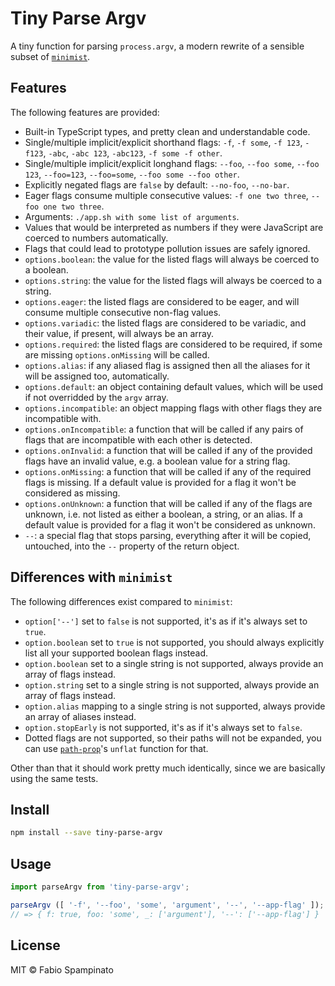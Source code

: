 # Tiny Parse Argv

A tiny function for parsing `process.argv`, a modern rewrite of a sensible subset of [`minimist`](https://github.com/minimistjs/minimist).

## Features

The following features are provided:

- Built-in TypeScript types, and pretty clean and understandable code.
- Single/multiple implicit/explicit shorthand flags: `-f`, `-f some`, `-f 123`, `-f123`, `-abc`, `-abc 123`, `-abc123`, `-f some -f other`.
- Single/multiple implicit/explicit longhand flags: `--foo`, `--foo some`, `--foo 123`, `--foo=123`, `--foo=some`, `--foo some --foo other`.
- Explicitly negated flags are `false` by default: `--no-foo`, `--no-bar`.
- Eager flags consume multiple consecutive values: `-f one two three`, `--foo one two three`.
- Arguments: `./app.sh with some list of arguments`.
- Values that would be interpreted as numbers if they were JavaScript are coerced to numbers automatically.
- Flags that could lead to prototype pollution issues are safely ignored.
- `options.boolean`: the value for the listed flags will always be coerced to a boolean.
- `options.string`: the value for the listed flags will always be coerced to a string.
- `options.eager`: the listed flags are considered to be eager, and will consume multiple consecutive non-flag values.
- `options.variadic`: the listed flags are considered to be variadic, and their value, if present, will always be an array.
- `options.required`: the listed flags are considered to be required, if some are missing `options.onMissing` will be called.
- `options.alias`: if any aliased flag is assigned then all the aliases for it will be assigned too, automatically.
- `options.default`: an object containing default values, which will be used if not overridded by the `argv` array.
- `options.incompatible`: an object mapping flags with other flags they are incompatible with.
- `options.onIncompatible`: a function that will be called if any pairs of flags that are incompatible with each other is detected.
- `options.onInvalid`: a function that will be called if any of the provided flags have an invalid value, e.g. a boolean value for a string flag.
- `options.onMissing`: a function that will be called if any of the required flags is missing. If a default value is provided for a flag it won't be considered as missing.
- `options.onUnknown`: a function that will be called if any of the flags are unknown, i.e. not listed as either a boolean, a string, or an alias. If a default value is provided for a flag it won't be considered as unknown.
- `--`: a special flag that stops parsing, everything after it will be copied, untouched, into the `--` property of the return object.

## Differences with `minimist`

The following differences exist compared to `minimist`:

- `option['--']` set to `false` is not supported, it's as if it's always set to `true`.
- `option.boolean` set to `true` is not supported, you should always explicitly list all your supported boolean flags instead.
- `option.boolean` set to a single string is not supported, always provide an array of flags instead.
- `option.string` set to a single string is not supported, always provide an array of flags instead.
- `option.alias` mapping to a single string is not supported, always provide an array of aliases instead.
- `option.stopEarly` is not supported, it's as if it's always set to `false`.
- Dotted flags are not supported, so their paths will not be expanded, you can use [`path-prop`](https://github.com/fabiospampinato/path-prop)'s `unflat` function for that.

Other than that it should work pretty much identically, since we are basically using the same tests.

## Install

```sh
npm install --save tiny-parse-argv
```

## Usage

```ts
import parseArgv from 'tiny-parse-argv';

parseArgv ([ '-f', '--foo', 'some', 'argument', '--', '--app-flag' ]);
// => { f: true, foo: 'some', _: ['argument'], '--': ['--app-flag'] }
```

## License

MIT © Fabio Spampinato
